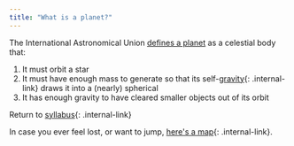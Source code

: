```yaml
---
title: "What is a planet?"
---
```


The International Astronomical Union [defines a planet](https://www.iau.org/public/themes/pluto/) as a celestial body that:

1. It must orbit a star
2. It must have enough mass to generate so that its self-[gravity](/rda/maths/gravity){: .internal-link} draws it into a (nearly) spherical
3. It has enough gravity to have cleared smaller objects out of its orbit

Return to [syllabus](/rda/cccf-syllabus){: .internal-link}

In case you ever feel lost, or want to jump, [here's a map](/rda/cccf-map){: .internal-link}.
